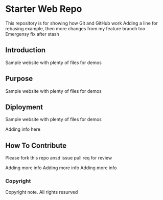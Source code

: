 # Starter Web Repo

This repository is for showing how Git and GitHub work
Adding a line for rebasing example, then more changes from my feature branch too
Emergensy fix after stash
## Introduction

Sample website with plenty of files for demos

## Purpose

Sample website with plenty of files for demos

## Diployment

Sample website with plenty of files for demos

Adding info here

## How To Contribute

Please fork this repo ansd issue pull req for review


Adding more info
Adding more info
Adding more info

### Copyright

Copyright note. All rights resurved